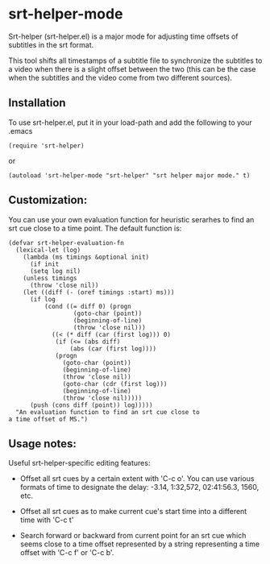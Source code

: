 srt-helper-mode
===============

Srt-helper (srt-helper.el) is a major mode for adjusting time offsets of subtitles in the srt format.

This tool shifts all timestamps of a subtitle file to synchronize the subtitles to a video when there is a slight offset between the two (this can be the case when the subtitles and the video come from two different sources).

Installation
------------

To use srt-helper.el, put it in your load-path and add the following to your .emacs

```
(require 'srt-helper)
```

 or

```
(autoload 'srt-helper-mode "srt-helper" "srt helper major mode." t)
```

Customization:
--------------

You can use your own evaluation function for heuristic serarhes to find an srt cue close to a time point. The default function is:

```
(defvar srt-helper-evaluation-fn
  (lexical-let (log)
    (lambda (ms timings &optional init)
      (if init
	  (setq log nil)
	(unless timings
	  (throw 'close nil))
	(let ((diff (- (oref timings :start) ms)))
	  (if log
	      (cond ((= diff 0) (progn
				  (goto-char (point))
				  (beginning-of-line)
				  (throw 'close nil)))
		    ((< (* diff (car (first log))) 0)
		     (if (<= (abs diff)
			     (abs (car (first log))))
			 (progn
			   (goto-char (point))
			   (beginning-of-line)
			   (throw 'close nil))
		       (goto-char (cdr (first log)))
		       (beginning-of-line)
		       (throw 'close nil)))))
	  (push (cons diff (point)) log)))))
  "An evaluation function to find an srt cue close to
a time offset of MS.")
```

Usage notes:
------------

Useful srt-helper-specific editing features:

* Offset all srt cues by a certain extent with 'C-c o'. You can use various formats of time to designate the delay: -3.14, 1:32,572, 02:41:56.3, 1560, etc.

* Offset all srt cues as to make current cue's start time into a different time with 'C-c t'

* Search forward or backward from current point for an srt cue which seems close to a time offset represented by a string representing a time offset with 'C-c f' or 'C-c b'.

